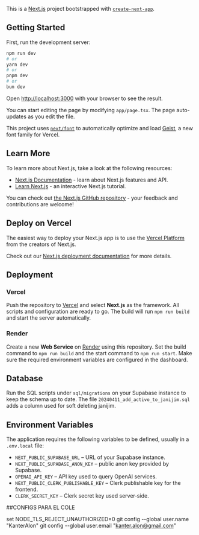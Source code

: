 This is a [Next.js](https://nextjs.org) project bootstrapped with [`create-next-app`](https://nextjs.org/docs/app/api-reference/cli/create-next-app).

## Getting Started

First, run the development server:

```bash
npm run dev
# or
yarn dev
# or
pnpm dev
# or
bun dev
```

Open [http://localhost:3000](http://localhost:3000) with your browser to see the result.

You can start editing the page by modifying `app/page.tsx`. The page auto-updates as you edit the file.

This project uses [`next/font`](https://nextjs.org/docs/app/building-your-application/optimizing/fonts) to automatically optimize and load [Geist](https://vercel.com/font), a new font family for Vercel.

## Learn More

To learn more about Next.js, take a look at the following resources:

- [Next.js Documentation](https://nextjs.org/docs) - learn about Next.js features and API.
- [Learn Next.js](https://nextjs.org/learn) - an interactive Next.js tutorial.

You can check out [the Next.js GitHub repository](https://github.com/vercel/next.js) - your feedback and contributions are welcome!

## Deploy on Vercel

The easiest way to deploy your Next.js app is to use the [Vercel Platform](https://vercel.com/new?utm_medium=default-template&filter=next.js&utm_source=create-next-app&utm_campaign=create-next-app-readme) from the creators of Next.js.

Check out our [Next.js deployment documentation](https://nextjs.org/docs/app/building-your-application/deploying) for more details.

## Deployment

### Vercel

Push the repository to [Vercel](https://vercel.com) and select **Next.js** as the framework. All scripts and configuration are ready to go. The build will run `npm run build` and start the server automatically.

### Render

Create a new **Web Service** on [Render](https://render.com) using this repository. Set the build command to `npm run build` and the start command to `npm run start`. Make sure the required environment variables are configured in the dashboard.

## Database

Run the SQL scripts under `sql/migrations` on your Supabase instance to keep the schema up to date. The file `20240411_add_activo_to_janijim.sql` adds a column used for soft deleting janijim.

## Environment Variables

The application requires the following variables to be defined, usually in a
`.env.local` file:

- `NEXT_PUBLIC_SUPABASE_URL` – URL of your Supabase instance.
- `NEXT_PUBLIC_SUPABASE_ANON_KEY` – public anon key provided by Supabase.
- `OPENAI_API_KEY` – API key used to query OpenAI services.
- `NEXT_PUBLIC_CLERK_PUBLISHABLE_KEY` – Clerk publishable key for the frontend.
- `CLERK_SECRET_KEY` – Clerk secret key used server‑side.



##CONFIGS PARA EL COLE

set NODE_TLS_REJECT_UNAUTHORIZED=0
git config --global user.name "KanterAlon"
git config --global user.email "kanter.alon@gmail.com"
